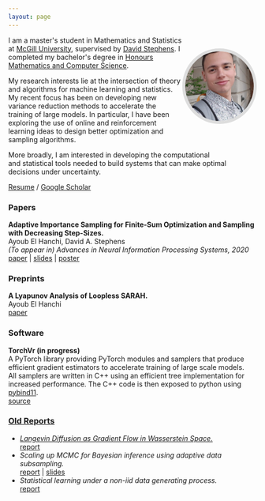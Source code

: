 ```yaml
---
layout: page
---
```

<img style="float: right;
    margin-top: 25px;
    margin-bottom: 35px;
    max-width: 30%;
    border: 6px solid #ddd;
    border-radius: 50%;
    box-sizing: border-box;"
    src="files/picture_1.jpg">

I am a master's student in Mathematics and Statistics at
[McGill University](https://www.mcgill.ca/),
supervised by [David Stephens](http://www.math.mcgill.ca/dstephens/).
I completed my bachelor's degree in
[Honours Mathematics and Computer Science](https://www.mcgill.ca/mathstat/undergraduate/programs/b-sc/joint-honours-mathematics-and-computer-science-b-sc).


My research interests lie at the intersection of theory and algorithms
for machine learning and statistics. My recent focus
has been on developing new variance reduction methods to
accelerate the training of large models.
In particular, I have been exploring the use of online and reinforcement
learning ideas to design better optimization and sampling algorithms.


More broadly, I am interested in developing the computational  
and statistical tools needed to build systems that can make optimal  
decisions under uncertainty.

[Resume](files/resume.pdf) / [Google Scholar](https://scholar.google.com/citations?user=5ZzcGmgAAAAJ&hl=en&oi=ao)


### Papers ###
**Adaptive Importance Sampling for Finite-Sum
Optimization and Sampling with Decreasing Step-Sizes.**  
Ayoub El Hanchi, David A. Stephens  
*(To appear in) Advances in Neural Information Processing Systems, 2020*  
<a href="files/paper_1.pdf">paper</a> | [slides](files/presentation_1.pdf) | [poster](files/poster_1.pdf)

### Preprints ###
**A Lyapunov Analysis of Loopless SARAH.**  
Ayoub El Hanchi  
<a href="files/paper_2.pdf">paper</a>

### Software ###
**TorchVr (in progress)**  
A PyTorch library providing PyTorch modules and samplers that produce efficient gradient estimators to accelerate training of large scale models.  
All samplers are written in C++ using an efficient tree implementation for increased performance.
The C++ code is then exposed to python
using [pybind11](https://github.com/pybind/pybind11).  
<a href="files/code_1.zip">source

### Old Reports  ###
+ *Langevin Diffusion as Gradient Flow in Wasserstein Space.*  
<a href="files/report_4.pdf">report</a>
+ *Scaling up MCMC for Bayesian inference using adaptive data subsampling.*  
<a href="files/report_3.pdf">report</a> \|
<a href="files/presentation_4.pdf">slides</a>
+ *Statistical learning under a non-iid data generating process.*  
<a href="files/report_2.pdf">report</a>
